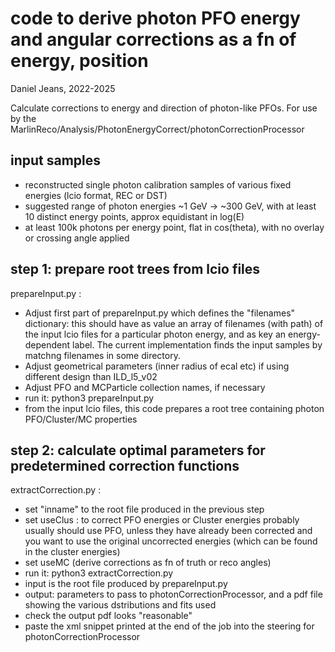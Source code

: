 # code to derive photon PFO energy and angular corrections as a fn of energy, position

Daniel Jeans, 2022-2025

Calculate corrections to energy and direction of photon-like PFOs.
For use by the MarlinReco/Analysis/PhotonEnergyCorrect/photonCorrectionProcessor

## input samples

- reconstructed single photon calibration samples of various fixed energies (lcio format, REC or DST)
- suggested range of photon energies ~1 GeV -> ~300 GeV, with at least 10 distinct energy points, approx equidistant in log(E)
- at least 100k photons per energy point, flat in cos(theta), with no overlay or crossing angle applied

## step 1: prepare root trees from lcio files

prepareInput.py :
- Adjust first part of prepareInput.py which defines the "filenames" dictionary:
  this should have as value an array of filenames (with path) of the input lcio files for a particular photon energy,
  and as key an energy-dependent label.
  The current implementation finds the input samples by matchng filenames in some directory.
- Adjust geometrical parameters (inner radius of ecal etc) if using different design than ILD_l5_v02
- Adjust PFO and MCParticle collection names, if necessary
- run it: python3 prepareInput.py
- from the input lcio files, this code prepares a root tree containing photon PFO/Cluster/MC properties

## step 2: calculate optimal parameters for predetermined correction functions

extractCorrection.py :
- set "inname" to the root file produced in the previous step
- set useClus : to correct PFO energies or Cluster energies
  probably usually should use PFO, unless they have already been corrected and
  you want to use the original uncorrected energies (which can be found in the cluster energies)
- set useMC (derive corrections as fn of truth or reco angles)
- run it: python3 extractCorrection.py
- input is the root file produced by prepareInput.py
- output: parameters to pass to photonCorrectionProcessor,
          and a pdf file showing the various dstributions and fits used
- check the output pdf looks "reasonable"
- paste the xml snippet printed at the end of the job into the steering for photonCorrectionProcessor
